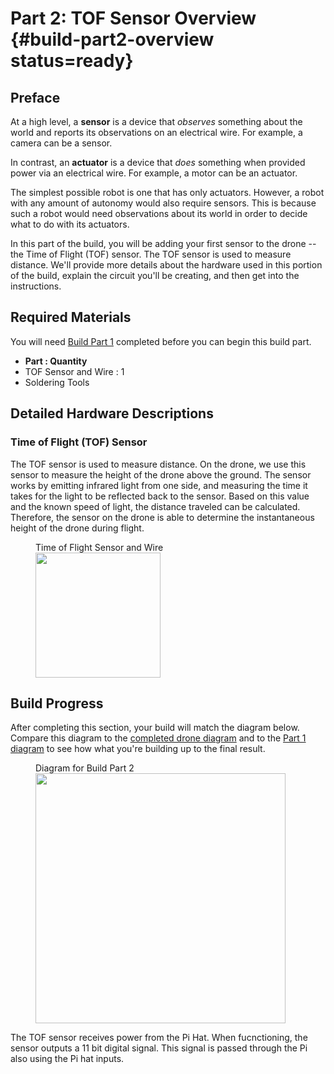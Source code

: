# Part 2: TOF Sensor Overview {#build-part2-overview status=ready}

## Preface

At a high level, a **sensor** is a device that _observes_ something about the world and reports its observations on an electrical wire. For example, a camera can be a sensor.

In contrast, an **actuator** is a device that _does_ something when provided power via an electrical wire. For example, a motor can be an actuator.

The simplest possible robot is one that has only actuators. However, a robot with any amount of autonomy would also require sensors. This is because such a robot would need observations about its world in order to decide what to do with its actuators.

In this part of the build, you will be adding your first sensor to the drone -- the Time of Flight (TOF) sensor. The TOF sensor is used to measure distance. We'll provide more details about the hardware used in this portion of the build, explain the circuit you'll be creating, and then get into the instructions.

## Required Materials
You will need [Build Part 1](#build-part1-overview) completed before you can begin this build part.

- **Part : Quantity**
- TOF Sensor and Wire : 1
- Soldering Tools

## Detailed Hardware Descriptions

### Time of Flight (TOF) Sensor
The TOF sensor is used to measure distance. On the drone, we use this sensor to measure the height of the drone above the ground. The sensor works by emitting infrared light from one side, and measuring the time it takes for the light to be reflected back to the sensor. Based on this value and the known speed of light, the distance traveled can be calculated. Therefore, the sensor on the drone is able to determine the instantaneous height of the drone during flight.

<figure>
    <figcaption>Time of Flight Sensor and Wire</figcaption>
    <img style='width:200px' src=""/>
</figure>

## Build Progress

After completing this section, your build will match the diagram below. Compare this diagram to the [completed drone diagram](#diagram-complete) and to the [Part 1 diagram](#build-part1-diagram) to see how what you're building up to the final result.

<figure>  
  <figcaption> Diagram for Build Part 2 </figcaption>
  <img style='width:400px' src=""/>
</figure>

The TOF sensor receives power from the Pi Hat. When fucnctioning, the sensor outputs a 11 bit digital signal. This signal is passed through the Pi also using the Pi hat inputs. 

